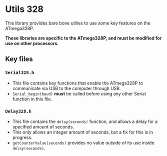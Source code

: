# Utils 328

This library provides bare bone utilies to use some key features on the ATmega328P.

**These libraries are specific to the ATmega328P, and must be modified for use on other processors.**

## Key files

### `Serial328.h`

- This file contains key functions that enable the ATmega328P to communicate via USB to the computer through USB.
- `Serial_begin(baud)` **must** be called before using any other Serial function in this file.

### `Delay328.h`

- This file contains the `delay(seconds)` function, and allows a delay for a specified amount of seconds.
- This only allows an integer amount of seconds, but a fix for this is in progress.
- `getCounterValue(seconds)` provides no value outside of its use inside `delay(seconds)`.
